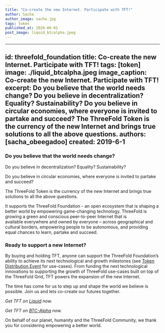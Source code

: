 ```yaml
---
title: "Co-create the new Internet. Participate with TFT!"
author: Sacha
author_image: sacha.jpg
tags: token
published_at: 2020-06-01
post_image: liquid_btcalpha.jpeg
---
```


---
id: threefold_foundation
title: Co-create the new Internet. Participate with TFT!
tags: [token]
image: ./liquid_btcalpha.jpeg
image_caption: Co-create the new Internet. Participate with TFT!
excerpt: Do you believe that the world needs change?
Do you believe in decentralization? Equality? Sustainability?
Do you believe in circular economies, where everyone is invited to partake and succeed?
The ThreeFold Token is the currency of the new Internet and brings true solutions to all the above questions. 
authors: [sacha_obeegadoo]
created: 2019-6-1
---


### Do you believe that the world needs change?

Do you believe in decentralization? Equality? Sustainability?

Do you believe in circular economies, where everyone is invited to partake and succeed?

The ThreeFold Token is the currency of the new Internet and brings true solutions to all the above questions. 

It supports the ThreeFold Foundation - an open ecosystem that is shaping a better world by empowering game-changing technology. ThreeFold is growing a green and conscious peer-to-peer Internet that is available everywhere and owned by everyone – across geographical and cultural borders, empowering people to be autonomous, and providing equal chances to learn, partake and succeed.

### Ready to support a new Internet?

By buying and holding TFT, anyone can support the ThreeFold Foundation’s ability to achieve its next technological and growth milestones (see [Token Distribution Event](https://wiki.threefold.io/#/tdeoverview) for use-cases). From funding the next technological innovations to supporting the growth of ThreeFold use-cases built on top of the ThreeFold Grid, TFT powers the expansion of the new Internet. 

The time has come for us to step up and shape the world we believe is possible. Join us and lets co-create our futures together.

*Get TFT on [Liquid](https://app.liquid.com/exchange/TFTBTC) now.*

*Get TFT on [BTC-Alpha](https://btc-alpha.com/en/exchange/TFT_BTC) now.*

On behalf of our planet, humanity and the ThreeFold Community, we thank you for considering empowering a better world.
